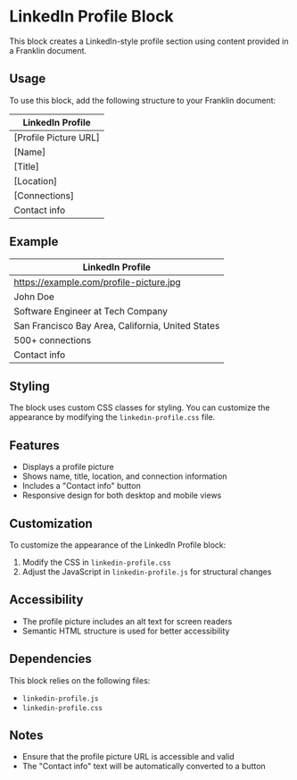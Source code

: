 # LinkedIn Profile Block

This block creates a LinkedIn-style profile section using content provided in a Franklin document.

## Usage

To use this block, add the following structure to your Franklin document:

| LinkedIn Profile |
|------------------|
| [Profile Picture URL] |
| [Name] |
| [Title] |
| [Location] |
| [Connections] |
| Contact info |

## Example

| LinkedIn Profile |
|------------------|
| https://example.com/profile-picture.jpg |
| John Doe |
| Software Engineer at Tech Company |
| San Francisco Bay Area, California, United States |
| 500+ connections |
| Contact info |

## Styling

The block uses custom CSS classes for styling. You can customize the appearance by modifying the `linkedin-profile.css` file.

## Features

- Displays a profile picture
- Shows name, title, location, and connection information
- Includes a "Contact info" button
- Responsive design for both desktop and mobile views

## Customization

To customize the appearance of the LinkedIn Profile block:

1. Modify the CSS in `linkedin-profile.css`
2. Adjust the JavaScript in `linkedin-profile.js` for structural changes

## Accessibility

- The profile picture includes an alt text for screen readers
- Semantic HTML structure is used for better accessibility

## Dependencies

This block relies on the following files:

- `linkedin-profile.js`
- `linkedin-profile.css`

## Notes

- Ensure that the profile picture URL is accessible and valid
- The "Contact info" text will be automatically converted to a button
